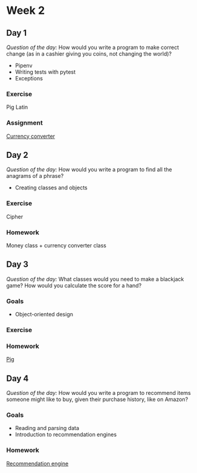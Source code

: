 # Week 2

## Day 1

_Question of the day:_ How would you write a program to make correct change (as in a cashier giving you coins, not changing the world)?

- Pipenv
- Writing tests with pytest
- Exceptions

### Exercise

Pig Latin

### Assignment

[Currency converter](https://classroom.github.com/a/kWUtqKI7)

## Day 2

_Question of the day:_ How would you write a program to find all the anagrams of a phrase?

- Creating classes and objects

### Exercise

Cipher

### Homework

Money class + currency converter class

## Day 3

_Question of the day:_ What classes would you need to make a blackjack game? How would you calculate the score for a hand?

### Goals

- Object-oriented design

### Exercise

### Homework

[Pig](https://classroom.github.com/a/_Sa3g1O9)

## Day 4

_Question of the day:_ How would you write a program to recommend items someone might like to buy, given their purchase history, like on Amazon?

### Goals

- Reading and parsing data
- Introduction to recommendation engines

### Homework

[Recommendation engine](https://classroom.github.com/a/ddgmUh9o)
